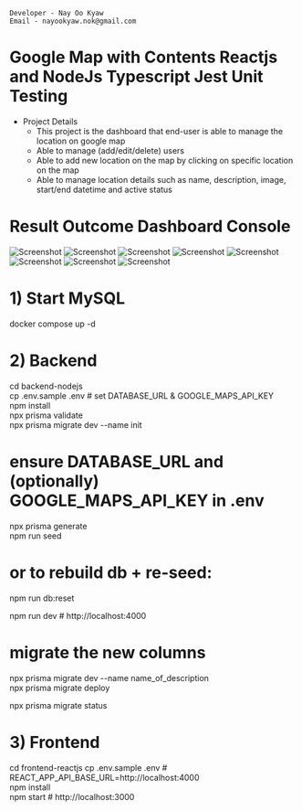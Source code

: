     Developer - Nay Oo Kyaw
    Email - nayookyaw.nok@gmail.com

# Google Map with Contents Reactjs and NodeJs Typescript Jest Unit Testing
* Project Details
    - This project is the dashboard that end-user is able to manage the location on google map
    - Able to manage (add/edit/delete) users
    - Able to add new location on the map by clicking on specific location on the map
    - Able to manage location details such as name, description, image, start/end datetime and active status

# Result Outcome Dashboard Console
![Screenshot](./result_img/home.png)
![Screenshot](./result_img/locations.png)
![Screenshot](./result_img/locationedit.png)
![Screenshot](./result_img/users.png)
![Screenshot](./result_img/ads1.png)
![Screenshot](./result_img/ads2.png)
![Screenshot](./result_img/ads3.png)
![Screenshot](./result_img/setting.png)


# 1) Start MySQL
docker compose up -d

# 2) Backend
cd backend-nodejs <br>
cp .env.sample .env           # set DATABASE_URL & GOOGLE_MAPS_API_KEY <br>
npm install <br>
npx prisma validate <br>
npx prisma migrate dev --name init <br>

# ensure DATABASE_URL and (optionally) GOOGLE_MAPS_API_KEY in .env
npx prisma generate <br>
npm run seed <br>
# or to rebuild db + re-seed:
npm run db:reset <br>

npm run dev                   # http://localhost:4000 <br>

# migrate the new columns
npx prisma migrate dev --name name_of_description <br>
npx prisma migrate deploy <br>

npx prisma migrate status <br>


# 3) Frontend
cd frontend-reactjs
cp .env.sample .env           # REACT_APP_API_BASE_URL=http://localhost:4000 <br>
npm install <br>
npm start                     # http://localhost:3000 <br>
